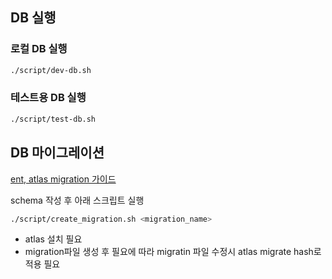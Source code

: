 ## DB 실행

### 로컬 DB 실행
```bash
./script/dev-db.sh
```

### 테스트용 DB 실행
```bash
./script/test-db.sh
```

## DB 마이그레이션

[ent, atlas migration 가이드](https://entgo.io/docs/versioned-migrations#generating-versioned-migration-files)

schema 작성 후 아래 스크립트 실행
```bash
./script/create_migration.sh <migration_name>
```
- atlas 설치 필요
- migration파일 생성 후 필요에 따라 migratin 파일 수정시 atlas migrate hash로 적용 필요
